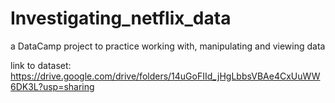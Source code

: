 # Investigating_netflix_data
a DataCamp project to practice working with, manipulating and viewing data

link to dataset: https://drive.google.com/drive/folders/14uGoFIId_jHgLbbsVBAe4CxUuWW6DK3L?usp=sharing
